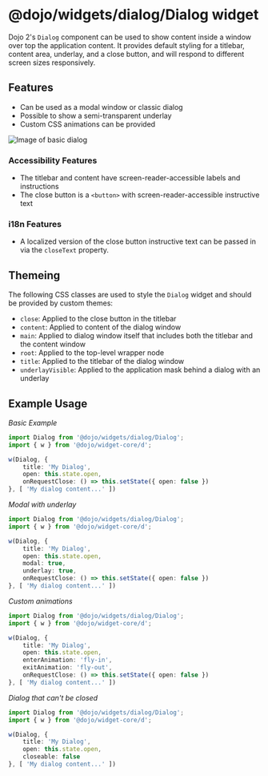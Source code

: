 # @dojo/widgets/dialog/Dialog widget

Dojo 2's `Dialog` component can be used to show content inside a window over top the application content. It provides default styling for a titlebar, content area, underlay, and a close button, and will respond to different screen sizes responsively.

## Features

- Can be used as a modal window or classic dialog
- Possible to show a semi-transparent underlay
- Custom CSS animations can be provided

![Image of basic dialog](http://placekitten.com/450/300)

### Accessibility Features

- The titlebar and content have screen-reader-accessible labels and instructions
- The close button is a `<button>` with screen-reader-accessible instructive text

### i18n Features
- A localized version of the close button instructive text can be passed in via the `closeText` property.

## Themeing

The following CSS classes are used to style the `Dialog` widget and should be provided by custom themes:

- `close`: Applied to the close button in the titlebar
- `content`: Applied to content of the dialog window
- `main`: Applied to dialog window itself that includes both the titlebar and the content window
- `root`: Applied to the top-level wrapper node
- `title`: Applied to the titlebar of the dialog window
- `underlayVisible`: Applied to the application mask behind a dialog with an underlay

## Example Usage

*Basic Example*
```typescript
import Dialog from '@dojo/widgets/dialog/Dialog';
import { w } from '@dojo/widget-core/d';

w(Dialog, {
	title: 'My Dialog',
	open: this.state.open,
	onRequestClose: () => this.setState({ open: false })
}, [ 'My dialog content...' ])
```

*Modal with underlay*
```typescript
import Dialog from '@dojo/widgets/dialog/Dialog';
import { w } from '@dojo/widget-core/d';

w(Dialog, {
	title: 'My Dialog',
	open: this.state.open,
	modal: true,
	underlay: true,
	onRequestClose: () => this.setState({ open: false })
}, [ 'My dialog content...' ])
```

*Custom animations*
```typescript
import Dialog from '@dojo/widgets/dialog/Dialog';
import { w } from '@dojo/widget-core/d';

w(Dialog, {
	title: 'My Dialog',
	open: this.state.open,
	enterAnimation: 'fly-in',
	exitAnimation: 'fly-out',
	onRequestClose: () => this.setState({ open: false })
}, [ 'My dialog content...' ])
```

*Dialog that can't be closed*
```typescript
import Dialog from '@dojo/widgets/dialog/Dialog';
import { w } from '@dojo/widget-core/d';

w(Dialog, {
	title: 'My Dialog',
	open: this.state.open,
	closeable: false
}, [ 'My dialog content...' ])
```
